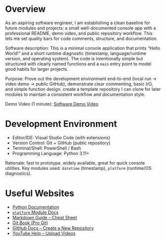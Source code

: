 # Overview

As an aspiring software engineer, I am establishing a clean baseline for future modules and projects: a small well-documented console app with a professional README, demo video, and public repository workflow. This lets me set quality bars for code comments, structure, and documentation.

Software description: 
This is a minimal console application that prints “Hello World!” and a short runtime diagnostic (timestamp, language/runtime version, and operating system). The code is intentionally simple but structured with clearly named functions and a `main` entry point to model good habits for larger projects.

Purpose: 
 Prove out the development environment end-to-end (local run → video demo → public GitHub), demonstrate clear commenting, basic I/O, and simple function design. create a template repository I can clone for later modules to maintain a consistent workflow and documentation style.

Demo Video (1 minute):
[Software Demo Video](https://youtu.be/Qg6YAWYWk-Q)

# Development Environment

- Editor/IDE: Visual Studio Code (with extensions)  
- Version Control: Git + GitHub (public repository)  
- Terminal/Shell: PowerShell / Bash  
- Programming Language: Python 3.11+

Rationale: fast to prototype, widely available, great for quick console utilities.
Key modules used: `datetime` (timestamp), `platform` (runtime/OS diagnostics).

# Useful Websites

- [Python Documentation](https://docs.python.org/3/)  
- [`platform` Module Docs](https://docs.python.org/3/library/platform.html)  
- [Markdown Guide – Cheat Sheet](https://www.markdownguide.org/cheat-sheet/)  
- [Git Book (Pro Git)](https://git-scm.com/book/en/v2)  
- [GitHub Docs – Create a New Repository](https://docs.github.com/en/repositories/creating-and-managing-repositories/creating-a-new-repository)  
- [YouTube Help – Upload Videos](https://support.google.com/youtube/answer/57407)
